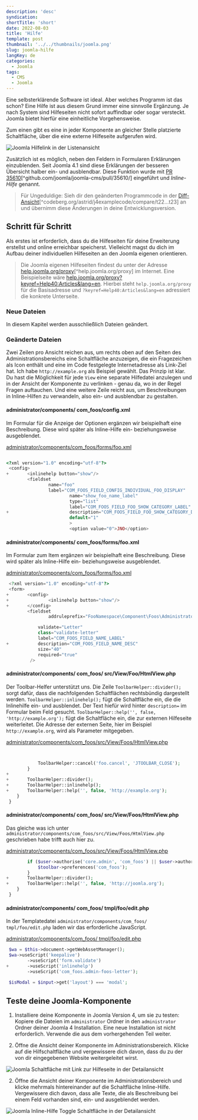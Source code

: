 ```yaml
---
description: 'desc'
syndication:
shortTitle: 'short'
date: 2022-08-03
title: 'Hilfe'
template: post
thumbnail: '../../thumbnails/joomla.png'
slug: joomla-hilfe
langKey: de
categories:
  - Joomla
tags:
  - CMS
  - Joomla
---
```


Eine selbsterklärende Software ist ideal. Aber welches Programm ist das schon? Eine Hilfe ist aus diesem Grund immer eine sinnvolle Ergänzung. Je nach System sind Hilfeseiten nicht sofort auffindbar oder sogar versteckt. Joomla bietet hierfür eine einheitliche Vorgehensweise. <!-- \index{Hilfe-Seite} -->

Zum einen gibt es eine in jeder Komponente an gleicher Stelle platzierte Schaltfläche, über die eine externe Hilfeseite aufgerufen wird.

![Joomla Hilfelink in der Listenansicht](/images/j4x27x1.png)

Zusätzlich ist es möglich, neben den Feldern in Formularen Erklärungen einzublenden. Seit Joomla 4.1 sind diese Erklärungen der besseren Übersicht halber ein- und ausblendbar. Diese Funktion wurde mit [PR 35610](https://github.com/joomla/joomla-cms/pull/35610/)[^github.com/joomla/joomla-cms/pull/35610/] eingeführt und _Inline-Hilfe_ genannt.<!-- \index{Inline-Hilfe} -->

> Für Ungeduldige: Sieh dir den geänderten Programmcode in der [Diff-Ansicht](https://codeberg.org/astrid/j4examplecode/compare/t22...t23)[^codeberg.org/astrid/j4examplecode/compare/t22...t23] an und übernimm diese Änderungen in deine Entwicklungsversion.

## Schritt für Schritt

Als erstes ist erforderlich, dass du die Hilfeseiten für deine Erweiterung erstellst und online erreichbar speicherst. Vielleicht magst du dich im Aufbau deiner individuellen Hilfeseiten an den Joomla eigenen orientieren.

> Die Joomla eigenen Hilfeseiten findest du unter der Adresse [help.joomla.org/proxy](https://help.joomla.org/proxy)[^help.joomla.org/proxy] im Internet. Eine Beispielseite wäre [help.joomla.org/proxy?keyref=Help40:Articles&lang=en](https://help.joomla.org/proxy?keyref=Help40:Articles&lang=en). Hierbei steht `help.joomla.org/proxy` für die Basisadresse und `?keyref=Help40:Articles&lang=en` adressiert die konkrete Unterseite.

### Neue Dateien

In diesem Kapitel werden ausschließlich Dateien geändert.

### Geänderte Dateien

Zwei Zeilen pro Ansicht reichen aus, um rechts oben auf den Seiten des Administrationsbereichs eine Schaltfläche anzuzeigen, die ein Fragezeichen als Icon enthält und eine im Code festgelegte Internetadresse als Link-Ziel hat. Ich habe `http://example.org` als Beispiel gewählt. Das Prinzip ist klar. Du hast die Möglichkeit für jede `View` eine separate Hilfedatei anzulegen und in der Ansicht der Komponente zu verlinken - genau da, wo in der Regel Fragen auftauchen.
Und eine weitere Zeile reicht aus, um Beschreibungen in Inline-Hilfen zu verwandeln, also ein- und ausblendbar zu gestalten.

<!-- prettier-ignore -->
#### administrator/components/ com\_foos/config.xml

Im Formular für die Anzeige der Optionen ergänzen wir beispielhaft eine Beschreibung. Diese wird später als Inline-Hilfe ein- beziehungsweise ausgeblendet.

[administrator/components/com_foos/forms/foo.xml](https://codeberg.org/astrid/j4examplecode/src/branch/t23/src/administrator/components/com_foos/config.xml)

```php {diff}

<?xml version="1.0" encoding="utf-8"?>
 <config>
+       <inlinehelp button="show"/>
        <fieldset
                name="foo"
                label="COM_FOOS_FIELD_CONFIG_INDIVIDUAL_FOO_DISPLAY"
                        name="show_foo_name_label"
                        type="list"
                        label="COM_FOOS_FIELD_FOO_SHOW_CATEGORY_LABEL"
+                       description="COM_FOOS_FIELD_FOO_SHOW_CATEGORY_DESC"
                        default="1"
                        >
                        <option value="0">JNO</option>
```

<!-- prettier-ignore -->
#### administrator/components/ com\_foos/forms/foo.xml

Im Formular zum Item ergänzen wir beispielhaft eine Beschreibung. Diese wird später als Inline-Hilfe ein- beziehungsweise ausgeblendet.

[administrator/components/com_foos/forms/foo.xml](https://codeberg.org/astrid/j4examplecode/src/branch/t23/src/administrator/components/com_foos/forms/foo.xml)

```php {diff}
 <?xml version="1.0" encoding="utf-8"?>
 <form>
+       <config>
+               <inlinehelp button="show"/>
+       </config>
        <fieldset 
                addruleprefix="FooNamespace\Component\Foos\Administrator\Rule"

			validate="Letter"
 			class="validate-letter"
 			label="COM_FOOS_FIELD_NAME_LABEL"
+			description="COM_FOOS_FIELD_NAME_DESC"
 			size="40"
 			required="true"
 		 />
```

<!-- prettier-ignore -->
#### administrator/components/ com\_foos/ src/View/Foo/HtmlView.php

Der Toolbar-Helfer unterstützt uns. Die Zeile `ToolbarHelper::divider();` sorgt dafür, dass die nachfolgenden Schaltflächen rechtsbündig dargestellt werden. `ToolbarHelper::inlinehelp();` fügt die Schaltfläche ein, die die Inlinehilfe ein- und ausblendet. Der Text hiefür wird hinter `description=` im Formular beim Feld gesucht. `ToolbarHelper::help('', false, 'http://example.org');` fügt die Schaltfläche ein, die zur externen Hilfeseite weiterleitet. Die Adresse der externen Seite, hier im Beispiel `http://example.org`, wird als Parameter mitgegeben.

[administrator/components/com_foos/src/View/Foos/HtmlView.php](https://codeberg.org/astrid/j4examplecode/src/branch/t23/src/administrator/components/com_foos/src/View/Foo/HtmlView.php)

```php {diff}


 			ToolbarHelper::cancel('foo.cancel', 'JTOOLBAR_CLOSE');
 		}
+
+		ToolbarHelper::divider();
+		ToolbarHelper::inlinehelp();
+		ToolbarHelper::help('', false, 'http://example.org');
 	}
 }

```

<!-- prettier-ignore -->
#### administrator/components/ com\_foos/ src/View/Foos/HtmlView.php

Das gleiche was ich unter `administrator/components/com_foos/src/View/Foos/HtmlView.php` geschrieben habe trifft auch hier zu.

[administrator/components/com_foos/src/View/Foos/HtmlView.php](https://codeberg.org/astrid/j4examplecode/src/branch/t23/src/administrator/components/com_foos/src/View/Foos/HtmlView.php)

```php {diff}
 		if ($user->authorise('core.admin', 'com_foos') || $user->authorise('core.options', 'com_foos')) {
 			$toolbar->preferences('com_foos');
 		}
+		ToolbarHelper::divider();
+		ToolbarHelper::help('', false, 'http://joomla.org');
 	}
 }

```

<!-- prettier-ignore -->
#### administrator/components/ com\_foos/ tmpl/foo/edit.php

In der Templatedatei `administrator/components/com_foos/ tmpl/foo/edit.php` laden wir das erforderliche JavaScript.

[administrator/components/com_foos/ tmpl/foo/edit.php](https://codeberg.org/astrid/j4examplecode/src/branch/t23/src/administrator/components/com_foos/tmpl/foo/edit.php)

```php {diff}
 $wa = $this->document->getWebAssetManager();
 $wa->useScript('keepalive')
        ->useScript('form.validate')
+       ->useScript('inlinehelp')
        ->useScript('com_foos.admin-foos-letter');
 
 $isModal = $input->get('layout') === 'modal';
```

## Teste deine Joomla-Komponente

1. Installiere deine Komponente in Joomla Version 4, um sie zu testen: Kopiere die Dateien im `administrator` Ordner in den `administrator` Ordner deiner Joomla 4 Installation. Eine neue Installation ist nicht erforderlich. Verwende die aus dem vorhergehenden Teil weiter.

2. Öffne die Ansicht deiner Komponente im Administrationsbereich. Klicke auf die Hilfschaltfläche und vergewissere dich davon, dass du zu der von dir eingegebenen Website weitergeleitet wirst.

![Joomla Schaltfläche mit Link zur Hilfeseite in der Detailansicht](/images/j4x27x2.png)

2. Öffne die Ansicht deiner Komponente im Administrationsbereich und klicke mehrmals hintereinander auf die Schaltfläche Inline-Hilfe. Vergewissere dich davon, dass alle Texte, die als Beschreibung bei einem Feld vorhanden sind, ein- und ausgeblendet werden.

![Joomla Inline-Hilfe Toggle Schaltfläche in der Detailansicht](/images/j4x27x3.png)
<img src="https://vg08.met.vgwort.de/na/eab5f11b0c6e466e8e709ae5032bf209" width="1" height="1" alt="">
